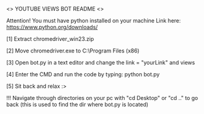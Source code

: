 <> YOUTUBE VIEWS BOT README <>

Attention! You must have python installed on your machine
Link here: https://www.python.org/downloads/


[1] Extract chromedriver_win23.zip 

[2] Move chromedriver.exe to C:\Program Files (x86) 

[3] Open bot.py in a text editor and change the link = "yourLink" and views

[4] Enter the CMD and run the code by typing: python bot.py

[5] Sit back and relax :>


!!! Navigate through directories on your pc with "cd Desktop"
or "cd .." to go back (this is used to find the dir where bot.py is located)
